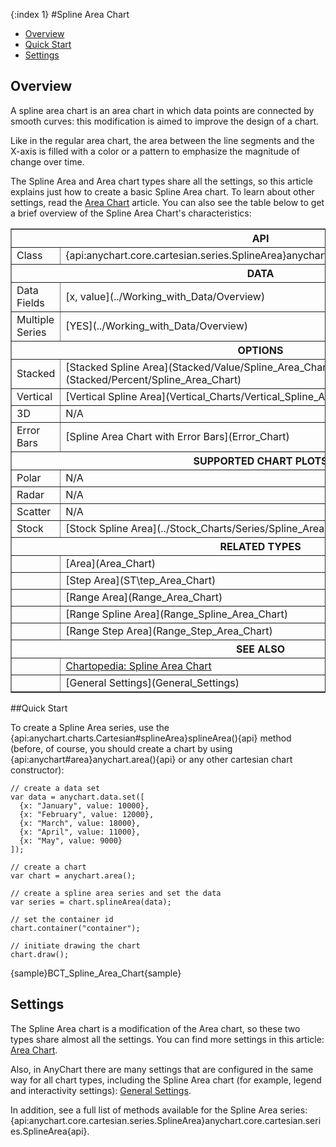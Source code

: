 {:index 1}
#Spline Area Chart

* [Overview](#overview)
* [Quick Start](#quick_start)
* [Settings](#settings)

## Overview

A spline area chart is an area chart in which data points are connected by smooth curves: this modification is aimed to improve the design of a chart.

Like in the regular area chart, the area between the line segments and the X-axis is filled with a color or a pattern to emphasize the magnitude of change over time.

The Spline Area and Area chart types share all the settings, so this article explains just how to create a basic Spline Area chart. To learn about other settings, read the [Area Chart](Area_Chart) article. You can also see the table below to get a brief overview of the Spline Area Chart's characteristics:

<table border="1" class="seriesTABLE">
<tr><th colspan=2>API</th></tr>
<tr><td>Class</td><td>{api:anychart.core.cartesian.series.SplineArea}anychart.core.cartesian.series.SplineArea{api}</td></tr>
<tr><th colspan=2>DATA</th></tr>
<tr><td>Data Fields</td><td>[x, value](../Working_with_Data/Overview)</td></tr>
<tr><td>Multiple Series</td><td>[YES](../Working_with_Data/Overview)</td></tr>
<tr><th colspan=2>OPTIONS</th></tr>
<tr><td>Stacked</td><td>[Stacked Spline Area](Stacked/Value/Spline_Area_Chart), [Percent Stacked Spline Area](Stacked/Percent/Spline_Area_Chart)</td></tr>
<tr><td>Vertical</td><td>[Vertical Spline Area](Vertical_Charts/Vertical_Spline_Area_Chart)</td></tr>
<tr><td>3D</td><td>N/A</td></tr>
<tr><td>Error Bars</td><td>[Spline Area Chart with Error Bars](Error_Chart)</td></tr>
<tr><th colspan=2>SUPPORTED CHART PLOTS</th></tr>
<tr><td>Polar</td><td>N/A</td></tr>
<tr><td>Radar</td><td>N/A</td></tr>
<tr><td>Scatter</td><td>N/A</td></tr>
<tr><td>Stock</td><td>[Stock Spline Area](../Stock_Charts/Series/Spline_Area)</td></tr>
<tr><th colspan=2>RELATED TYPES</th></tr>
<tr><td></td><td>[Area](Area_Chart)</td></tr>
<tr><td></td><td>[Step Area](ST\tep_Area_Chart)</td></tr>
<tr><td></td><td>[Range Area](Range_Area_Chart)</td></tr>
<tr><td></td><td>[Range Spline Area](Range_Spline_Area_Chart)</td></tr>
<tr><td></td><td>[Range Step Area](Range_Step_Area_Chart)</td></tr>
<tr><th colspan=2>SEE ALSO</th></tr>
<tr><td></td><td><a href="http://www.anychart.com/chartopedia/chart-types/spline-area-chart/" target="_blank">Chartopedia: Spline Area Chart</a></td></tr>
<tr><td></td><td>[General Settings](General_Settings)</td></tr>
</table>

##Quick Start

To create a Spline Area series, use the {api:anychart.charts.Cartesian#splineArea}splineArea(){api} method (before, of course, you should create a chart by using {api:anychart#area}anychart.area(){api} or any other cartesian chart constructor):

```
// create a data set
var data = anychart.data.set([
  {x: "January", value: 10000},
  {x: "February", value: 12000},
  {x: "March", value: 18000},
  {x: "April", value: 11000},
  {x: "May", value: 9000}
]);

// create a chart
var chart = anychart.area();

// create a spline area series and set the data
var series = chart.splineArea(data);

// set the container id
chart.container("container");

// initiate drawing the chart
chart.draw();
```

{sample}BCT\_Spline\_Area\_Chart{sample}

## Settings

The Spline Area chart is a modification of the Area chart, so these two types share almost all the settings. You can find more settings in this article: [Area Chart](Area_Chart).

Also, in AnyChart there are many settings that are configured in the same way for all chart types, including the Spline Area chart (for example, legend and interactivity settings): [General Settings](General_Settings).

In addition, see a full list of methods available for the Spline Area series: {api:anychart.core.cartesian.series.SplineArea}anychart.core.cartesian.series.SplineArea{api}.